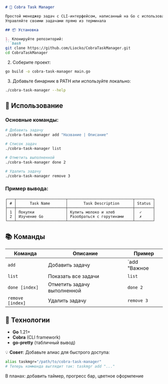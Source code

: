 ```markdown
# 🐍 Cobra Task Manager

Простой менеджер задач с CLI-интерфейсом, написанный на Go с использованием библиотеки **Cobra**.  
Управляйте своими задачами прямо из терминала

## 📦 Установка

1. Клонируйте репозиторий:
```bash
git clone https://github.com/Liocko/CobraTaskManager.git
cd CobraTaskManager
```

2. Соберите проект:
```bash
go build -o cobra-task-manager main.go
```

3. Добавьте бинарник в PATH или используйте локально:
```bash
./cobra-task-manager --help
```

## 🚀 Использование

### Основные команды:
```bash
# Добавить задачу
./cobra-task-manager add "Название | Описание"

# Список задач
./cobra-task-manager list

# Отметить выполненной
./cobra-task-manager done 2

# Удалить задачу
./cobra-task-manager remove 3
```

### Пример вывода:
```
┌───┬──────────────────────┬─────────────────────────────┬────────┐
│ # │      Task Name       │       Task Description      │ Status │
├───┼──────────────────────┼─────────────────────────────┼────────┤
│ 1 │ Покупки              │ Купить молоко и хлеб        │  ✓     │
│ 2 │ Изучение Go          │ Разобраться с горутинами    │  ✗     │
└───┴──────────────────────┴─────────────────────────────┴────────┘
```

## 📚 Команды

| Команда         | Описание                          | Пример                     |
|-----------------|-----------------------------------|----------------------------|
| `add`           | Добавить задачу                   | `add "Важное | Срочно!"`   |
| `list`          | Показать все задачи               | `list`                     |
| `done [index]`  | Отметить задачу выполненной       | `done 2`                   |
| `remove [index]`| Удалить задачу                    | `remove 3`                 |

## 🔧 Технологии
- **Go** 1.21+
- **Cobra** (CLI framework)
- **go-pretty** (табличный вывод)

💡 **Совет**: Добавьте алиас для быстрого доступа:
```bash
alias taskmgr="/path/to/cobra-task-manager"
# Теперь комманда выглядит так: taskmgr add "..." 
```

В планах: добавить таймер, прогресс бар, цветное оформление
